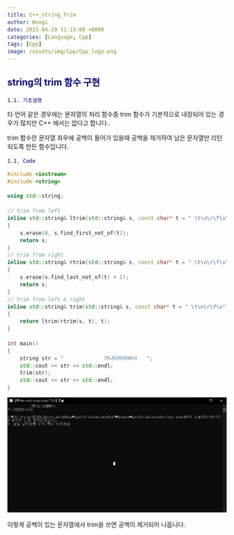 ```yaml
---
title: C++_string_Trim
author: Woogi
date: 2021-04-29 11:13:00 +0800
categories: [Language, Cpp]
tags: [Cpp]
image: /assets/img/Cpp/Cpp_logo.png
---
```


## <span style="color:darkblue">string의 trim 함수 구현</span>

<span style="color:darkblue">`1.1. 기초설명`</span>

타 언어 같은 경우에는 문자열의 처리 함수중 trim 함수가 기본적으로 내장되어 있는 경우가 많지만 C++ 에서는 없다고 합니다..

trim 함수란 문자열 좌우에 공백이 들어가 있을때 공백을 제거하여 남은 문자열만 리턴되도록 만든 함수입니다.



<span style="color:darkblue">`1.1. Code`</span>

```c++
#include <iostream>
#include <string>
    
using std::string;

// trim from left 
inline std::string& ltrim(std::string& s, const char* t = " \t\n\r\f\v")
{
	s.erase(0, s.find_first_not_of(t));
	return s;
}
// trim from right 
inline std::string& rtrim(std::string& s, const char* t = " \t\n\r\f\v")
{
	s.erase(s.find_last_not_of(t) + 1);
	return s;
}
// trim from left & right 
inline std::string& trim(std::string& s, const char* t = " \t\n\r\f\v")
{
	return ltrim(rtrim(s, t), t);
}

int main()
{
    string str = "             가나다라마바사   ";
	std::cout << str << std::endl;
	trim(str);
	std::cout << str << std::endl;
}
```

![img](/assets/img/Cpp/Cpp_trim_1.png)



이렇게 공백이 있는 문자열에서 trim을 쓰면 공백이 제거되어 나옵니다.